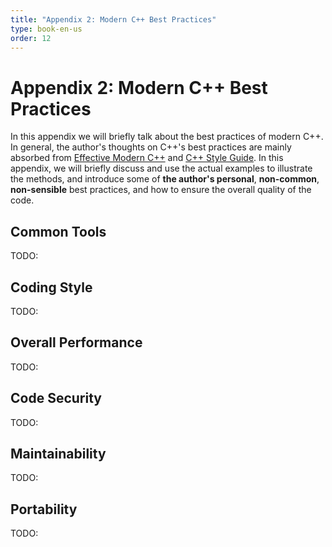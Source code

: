 ```yaml
---
title: "Appendix 2: Modern C++ Best Practices"
type: book-en-us
order: 12
---
```


# Appendix 2: Modern C++ Best Practices

In this appendix we will briefly talk about the best practices of modern C++. In general, the author's thoughts on C++'s best practices are mainly absorbed from [Effective Modern C++](https://www.amazon.com/dp/1491903996/ref=cm_sw_em_r_mt_dp_U_-ZgjDb81ERBNP) and [C++ Style Guide](https://google.github.io/styleguide/cppguide.html). In this appendix, we will briefly discuss and use the actual examples to illustrate the methods, and introduce some of **the author's personal**, **non-common**, **non-sensible** best practices, and how to ensure the overall quality of the code.

## Common Tools

TODO:

## Coding Style

TODO:

## Overall Performance

TODO:

## Code Security

TODO:

## Maintainability

TODO:

## Portability

TODO:



